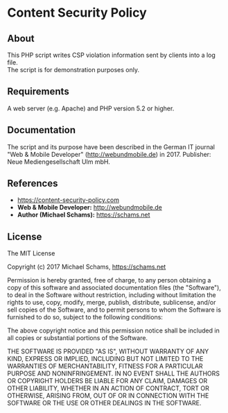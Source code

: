 Content Security Policy
=======================

About
-----

This PHP script writes CSP violation information sent by clients into a log file.  
The script is for demonstration purposes only.


Requirements
------------

A web server (e.g. Apache) and PHP version 5.2 or higher.


Documentation
-------------

The script and its purpose have been described in the German IT journal "Web & Mobile Developer" (http://webundmobile.de) in 2017.
Publisher: Neue Mediengesellschaft Ulm mbH.


References
----------

* https://content-security-policy.com
* **Web & Mobile Developer:** http://webundmobile.de
* **Author (Michael Schams):** https://schams.net


License
-------

The MIT License

Copyright (c) 2017 Michael Schams, https://schams.net

Permission is hereby granted, free of charge, to any person obtaining a copy of this software and associated documentation files (the "Software"), to deal in the Software without restriction, including without limitation the rights to use, copy, modify, merge, publish, distribute, sublicense, and/or sell copies of the Software, and to permit persons to whom the Software is furnished to do so, subject to the following conditions:

The above copyright notice and this permission notice shall be included in all copies or substantial portions of the Software.

THE SOFTWARE IS PROVIDED "AS IS", WITHOUT WARRANTY OF ANY KIND, EXPRESS OR IMPLIED, INCLUDING BUT NOT LIMITED TO THE WARRANTIES OF MERCHANTABILITY, FITNESS FOR A PARTICULAR PURPOSE AND NONINFRINGEMENT. IN NO EVENT SHALL THE AUTHORS OR COPYRIGHT HOLDERS BE LIABLE FOR ANY CLAIM, DAMAGES OR OTHER LIABILITY, WHETHER IN AN ACTION OF CONTRACT, TORT OR OTHERWISE, ARISING FROM, OUT OF OR IN CONNECTION WITH THE SOFTWARE OR THE USE OR OTHER DEALINGS IN THE SOFTWARE.
